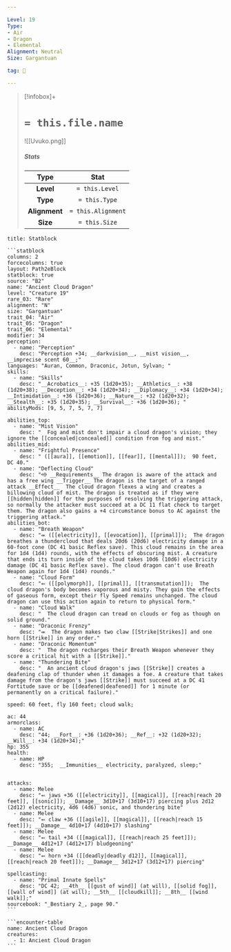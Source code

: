 ```yaml
---

Level: 19
Type:
- Air
- Dragon
- Elemental
Alignment: Neutral
Size: Gargantuan

tag: 👹

---
```


> [!infobox]+
> #  `= this.file.name`
> ![[Uvuko.png]]
> ##### Stats
> Type | Stat |
> :---:|:---:|
> **Level** | `= this.Level` |
> **Type** | `= this.Type` |
> **Alignment** | `= this.Alignment` |
> **Size** | `= this.Size` |



````ad-info
title: Statblock

```statblock
columns: 2
forcecolumns: true
layout: Path2eBlock
statblock: true
source: "B2"
name: "Ancient Cloud Dragon"
level: "Creature 19"
rare_03: "Rare"
alignment: "N"
size: "Gargantuan"
trait_04: "Air"
trait_05: "Dragon"
trait_06: "Elemental"
modifier: 34
perception:
  - name: "Perception"
    desc: "Perception +34; __darkvision__, __mist vision__, __imprecise scent 60__;"
languages: "Auran, Common, Draconic, Jotun, Sylvan; "
skills:
  - name: "Skills"
    desc: "__Acrobatics__: +35 (1d20+35); __Athletics__: +38 (1d20+38); __Deception__: +34 (1d20+34); __Diplomacy__: +34 (1d20+34); __Intimidation__: +36 (1d20+36); __Nature__: +32 (1d20+32); __Stealth__: +35 (1d20+35); __Survival__: +36 (1d20+36); "
abilityMods: [9, 5, 7, 5, 7, 7]

abilities_top:
  - name: "Mist Vision"
    desc: "  Fog and mist don't impair a cloud dragon's vision; they ignore the [[concealed|concealed]] condition from fog and mist."
abilities_mid:
  - name: "Frightful Presence"
    desc: " ([[aura]], [[emotion]], [[fear]], [[mental]]);  90 feet, DC 40."
  - name: "Deflecting Cloud"
    desc: "⬲ __Requirements__ The dragon is aware of the attack and has a free wing __Trigger__ The dragon is the target of a ranged attack __Effect__  The cloud dragon flexes a wing and creates a billowing cloud of mist. The dragon is treated as if they were [[hidden|hidden]] for the purposes of resolving the triggering attack, so normally the attacker must succeed at a DC 11 flat check to target them. The dragon also gains a +4 circumstance bonus to AC against the triggering attack."
abilities_bot:
  - name: "Breath Weapon"
    desc: "⬺ ([[electricity]], [[evocation]], [[primal]]);  The dragon breathes a thundercloud that deals 20d6 (20d6) electricity damage in a 60-foot cone (DC 41 basic Reflex save). This cloud remains in the area for 1d4 (1d4) rounds, with the effects of obscuring mist. A creature that ends its turn inside of the cloud takes 10d6 (10d6) electricity damage (DC 41 basic Reflex save). The cloud dragon can't use Breath Weapon again for 1d4 (1d4) rounds."
  - name: "Cloud Form"
    desc: "⬻ ([[polymorph]], [[primal]], [[transmutation]]);  The cloud dragon's body becomes vaporous and misty. They gain the effects of gaseous form, except their fly Speed remains unchanged. The cloud dragon can use this action again to return to physical form."
  - name: "Cloud Walk"
    desc: "  The cloud dragon can tread on clouds or fog as though on solid ground."
  - name: "Draconic Frenzy"
    desc: "⬺  The dragon makes two claw [[Strike|Strikes]] and one horn [[Strike]] in any order."
  - name: "Draconic Momentum"
    desc: "  The dragon recharges their Breath Weapon whenever they score a critical hit with a [[Strike]]."
  - name: "Thundering Bite"
    desc: "  An ancient cloud dragon's jaws [[Strike]] creates a deafening clap of thunder when it damages a foe. A creature that takes damage from the dragon's jaws [[Strike]] must succeed at a DC 41 Fortitude save or be [[deafened|deafened]] for 1 minute (or permanently on a critical failure)."

speed: 60 feet, fly 160 feet; cloud walk;

ac: 44
armorclass:
  - name: AC
    desc: "44; __Fort__: +36 (1d20+36); __Ref__: +32 (1d20+32); __Will__: +34 (1d20+34);"
hp: 355
health:
  - name: HP
    desc: "355;  __Immunities__ electricity, paralyzed, sleep;"


attacks:
  - name: Melee
    desc: "⬻ jaws +36 ([[electricity]], [[magical]], [[reach|reach 20 feet]], [[sonic]]); __Damage__ 3d10+17 (3d10+17) piercing plus 2d12 (2d12) electricity, 4d6 (4d6) sonic, and thundering bite"
  - name: Melee
    desc: "⬻ claw +36 ([[agile]], [[magical]], [[reach|reach 15 feet]]); __Damage__ 4d10+17 (4d10+17) slashing"
  - name: Melee
    desc: "⬻ tail +34 ([[magical]], [[reach|reach 25 feet]]); __Damage__ 4d12+17 (4d12+17) bludgeoning"
  - name: Melee
    desc: "⬻ horn +34 ([[deadly|deadly d12]], [[magical]], [[reach|reach 20 feet]]); __Damage__ 3d12+17 (3d12+17) piercing"

spellcasting:
  - name: "Primal Innate Spells"
    desc: "DC 42; __4th__ [[gust of wind]] (at will), [[solid fog]], [[wall of wind]] (at will); __5th__ [[cloudkill]]; __8th__ [[wind walk]];"
sourcebook: "_Bestiary 2_, page 90."
```

```encounter-table
name: Ancient Cloud Dragon
creatures:
  - 1: Ancient Cloud Dragon
```

````


